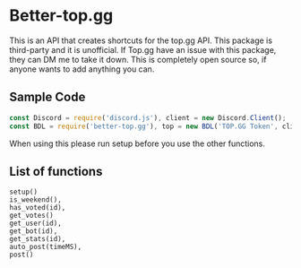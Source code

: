 # Better-top.gg
This is an API that creates shortcuts for the top.gg API. This package is third-party and it is unofficial.
If Top.gg have an issue with this package, they can DM me to take it down.
This is completely open source so, if anyone wants to add anything you can.

## Sample Code
```js
const Discord = require('discord.js'), client = new Discord.Client();
const BDL = require('better-top.gg'), top = new BDL('TOP.GG Token', client); // client is the discord client
```

When using this please run setup before you use the other functions.

## List of functions
```
setup()
is_weekend(),
has_voted(id),
get_votes()
get_user(id),
get_bot(id),
get_stats(id),
auto_post(timeMS),
post()
```